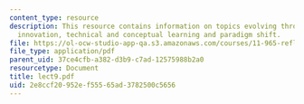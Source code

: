 ```yaml
---
content_type: resource
description: This resource contains information on topics evolving through conceptual
  innovation, technical and conceptual learning and paradigm shift.
file: https://ol-ocw-studio-app-qa.s3.amazonaws.com/courses/11-965-reflective-practice-an-approach-for-expanding-your-learning-frontiers-january-iap-2007/2e8ccf20952ef55565ad3782500c5656_lect9.pdf
file_type: application/pdf
parent_uid: 37ce4cfb-a382-d3b9-c7ad-12575988b2a0
resourcetype: Document
title: lect9.pdf
uid: 2e8ccf20-952e-f555-65ad-3782500c5656
---
```

